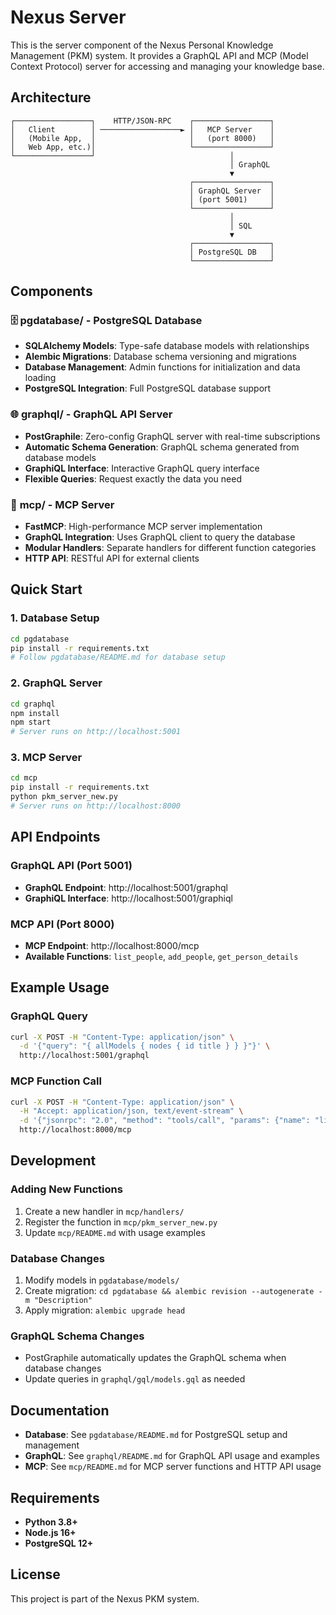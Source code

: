 # Nexus Server

This is the server component of the Nexus Personal Knowledge Management (PKM) system. It provides a GraphQL API and MCP (Model Context Protocol) server for accessing and managing your knowledge base.

## Architecture

```
┌─────────────────┐    HTTP/JSON-RPC    ┌─────────────────┐
│   Client        │ ──────────────────► │   MCP Server    │
│   (Mobile App,  │                     │   (port 8000)   │
│   Web App, etc.)│                     └─────────────────┘
└─────────────────┘                              │
                                                 │ GraphQL
                                                 ▼
                                        ┌─────────────────┐
                                        │ GraphQL Server  │
                                        │ (port 5001)     │
                                        └─────────────────┘
                                                 │
                                                 │ SQL
                                                 ▼
                                        ┌─────────────────┐
                                        │ PostgreSQL DB   │
                                        └─────────────────┘
```

## Components

### 🗄️ **pgdatabase/** - PostgreSQL Database
- **SQLAlchemy Models**: Type-safe database models with relationships
- **Alembic Migrations**: Database schema versioning and migrations
- **Database Management**: Admin functions for initialization and data loading
- **PostgreSQL Integration**: Full PostgreSQL database support

### 🌐 **graphql/** - GraphQL API Server
- **PostGraphile**: Zero-config GraphQL server with real-time subscriptions
- **Automatic Schema Generation**: GraphQL schema generated from database models
- **GraphiQL Interface**: Interactive GraphQL query interface
- **Flexible Queries**: Request exactly the data you need

### 🔌 **mcp/** - MCP Server
- **FastMCP**: High-performance MCP server implementation
- **GraphQL Integration**: Uses GraphQL client to query the database
- **Modular Handlers**: Separate handlers for different function categories
- **HTTP API**: RESTful API for external clients

## Quick Start

### 1. Database Setup
```bash
cd pgdatabase
pip install -r requirements.txt
# Follow pgdatabase/README.md for database setup
```

### 2. GraphQL Server
```bash
cd graphql
npm install
npm start
# Server runs on http://localhost:5001
```

### 3. MCP Server
```bash
cd mcp
pip install -r requirements.txt
python pkm_server_new.py
# Server runs on http://localhost:8000
```

## API Endpoints

### GraphQL API (Port 5001)
- **GraphQL Endpoint**: http://localhost:5001/graphql
- **GraphiQL Interface**: http://localhost:5001/graphiql

### MCP API (Port 8000)
- **MCP Endpoint**: http://localhost:8000/mcp
- **Available Functions**: `list_people`, `add_people`, `get_person_details`

## Example Usage

### GraphQL Query
```bash
curl -X POST -H "Content-Type: application/json" \
  -d '{"query": "{ allModels { nodes { id title } } }"}' \
  http://localhost:5001/graphql
```

### MCP Function Call
```bash
curl -X POST -H "Content-Type: application/json" \
  -H "Accept: application/json, text/event-stream" \
  -d '{"jsonrpc": "2.0", "method": "tools/call", "params": {"name": "list_people", "arguments": {}}, "id": 1}' \
  http://localhost:8000/mcp
```

## Development

### Adding New Functions
1. Create a new handler in `mcp/handlers/`
2. Register the function in `mcp/pkm_server_new.py`
3. Update `mcp/README.md` with usage examples

### Database Changes
1. Modify models in `pgdatabase/models/`
2. Create migration: `cd pgdatabase && alembic revision --autogenerate -m "Description"`
3. Apply migration: `alembic upgrade head`

### GraphQL Schema Changes
- PostGraphile automatically updates the GraphQL schema when database changes
- Update queries in `graphql/gql/models.gql` as needed

## Documentation

- **Database**: See `pgdatabase/README.md` for PostgreSQL setup and management
- **GraphQL**: See `graphql/README.md` for GraphQL API usage and examples
- **MCP**: See `mcp/README.md` for MCP server functions and HTTP API usage

## Requirements

- **Python 3.8+**
- **Node.js 16+**
- **PostgreSQL 12+**

## License

This project is part of the Nexus PKM system.
